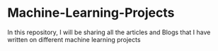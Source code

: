 # Machine-Learning-Projects
In this repository, I will be sharing all the articles and Blogs that I have written on different machine learning projects
